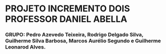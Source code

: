 # PROJETO INCREMENTO DOIS PROFESSOR DANIEL ABELLA
### GRUPO: Pedro Azevedo Teixeira, Rodrigo Delgado Silva, Guilherme Silva Barbosa, Marcos Aurélio Segundo e Guilherme Leonarod Alves.

